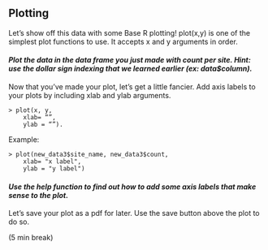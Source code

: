 ## Plotting

Let’s show off this data with some Base R plotting! plot(x,y) is one of the simplest plot functions to use. It accepts x and y arguments in order. 

#### *Plot the data in the data frame you just made with count per site. Hint: use the dollar sign indexing that we learned earlier (ex: data$column).*

Now that you’ve made your plot, let’s get a little fancier. Add axis labels to your plots by including xlab and ylab arguments. 

```{r}
> plot(x, y, 
	xlab= “”, 
	ylab = “”). 
```
	

Example: 

```{r}
> plot(new_data3$site_name, new_data3$count, 
	xlab= "x label", 
	ylab = "y label")
```

#### *Use the help function to find out how to add some axis labels that make sense to the plot.*

Let’s save your plot as a pdf for later. Use the save button above the plot to do so. 

(5 min break)
